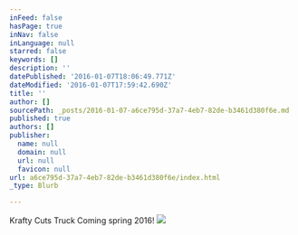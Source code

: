 ```yaml
---
inFeed: false
hasPage: true
inNav: false
inLanguage: null
starred: false
keywords: []
description: ''
datePublished: '2016-01-07T18:06:49.771Z'
dateModified: '2016-01-07T17:59:42.690Z'
title: ''
author: []
sourcePath: _posts/2016-01-07-a6ce795d-37a7-4eb7-82de-b3461d380f6e.md
published: true
authors: []
publisher:
  name: null
  domain: null
  url: null
  favicon: null
url: a6ce795d-37a7-4eb7-82de-b3461d380f6e/index.html
_type: Blurb

---
```

Krafty Cuts Truck Coming spring 2016!
![](https://the-grid-user-content.s3-us-west-2.amazonaws.com/ace20c83-be87-467a-baf6-ce42ba810972.jpg)